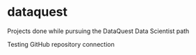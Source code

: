 # dataquest
Projects done while pursuing the DataQuest Data Scientist path

Testing GitHub repository connection
